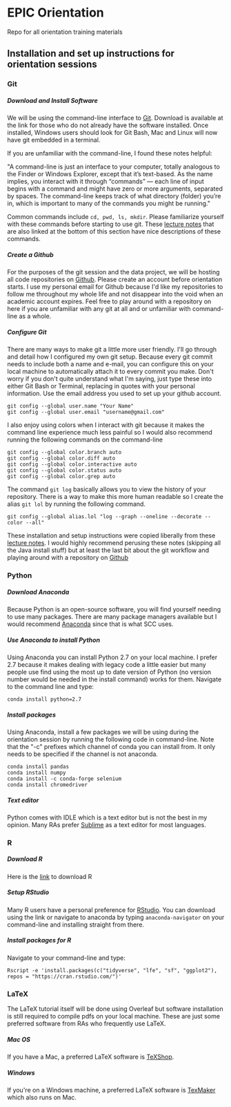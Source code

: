 # EPIC Orientation

Repo for all orientation training materials

## Installation and set up instructions for orientation sessions

### Git

##### Download and Install Software

We will be using the command-line interface to [Git](https://www.git-scm.com/). Download is available at the link for those who do not already have the software installed. Once installed, Windows users should look for Git Bash, Mac and Linux will now have git embedded in a terminal.

If you are unfamiliar with the command-line, I found these notes helpful:

"A command-line is just an interface to your computer, totally analogous to the Finder or Windows Explorer, except that it’s text-based. As the name implies, you interact with it through “commands” — each line of input begins with a command and might have zero or more arguments, separated by spaces. The command-line keeps track of what directory (folder) you’re in, which is important to many of the commands you might be running."

Common commands include ```cd, pwd, ls, mkdir```. Please familiarize yourself with these commands before starting to use git. These [lecture notes](https://ocw.mit.edu/ans7870/6/6.005/s16/getting-started/#terminal) that are also linked at the bottom of this section have nice descriptions of these commands.

##### Create a Github

For the purposes of the git session and the data project, we will be hosting all code repositories on [Github](https://github.com/). Please create an account before orientation starts. I use my personal email for Github because I'd like my repositories to follow me throughout my whole life and not disappear into the void when an academic account expires. Feel free to play around with a repository on here if you are unfamiliar with any git at all and or unfamiliar with command-line as a whole.

##### Configure Git

There are many ways to make git a little more user friendly. I'll go through and detail how I configured my own git setup. Because every git commit needs to include both a name and e-mail, you can configure this on your local machine to automatically attach it to every commit you make. Don't worry if you don't quite understand what I'm saying, just type these into either Git Bash or Terminal, replacing in quotes with your personal information. Use the email address you used to set up your github account. 
``` 
git config --global user.name "Your Name"
git config --global user.email "username@gmail.com"
```
I also enjoy using colors when I interact with git because it makes the command line experience much less painful so I would also recommend running the following commands on the command-line
```
git config --global color.branch auto
git config --global color.diff auto
git config --global color.interactive auto
git config --global color.status auto
git config --global color.grep auto
```
The command ```git log``` basically allows you to view the history of your repository. There is a way to make this more human readable so I create the alias ```git lol``` by running the following command.
```
git config --global alias.lol "log --graph --oneline --decorate --color --all"
``` 

These installation and setup instructions were copied liberally from these [lecture notes](https://ocw.mit.edu/ans7870/6/6.005/s16/getting-started/#terminal). I would highly recommend perusing these notes (skipping all the Java install stuff) but at least the last bit about the git workflow and playing around with a repository on [Github](https://github.com/)

### Python

##### Download Anaconda

Because Python is an open-source software, you will find yourself needing to use many packages. There are many package managers available but I would recommend [Anaconda](https://www.anaconda.com/download) since that is what SCC uses. 

##### Use Anaconda to install Python

Using Anaconda you can install Python 2.7 on your local machine. I prefer 2.7 because it makes dealing with legacy code a little easier but many people use find using the most up to date version of Python (no version number would be needed in the install command) works for them. Navigate to the command line and type:

```
conda install python=2.7
```

##### Install packages

Using Anaconda, install a few packages we will be using during the orientation session by running the following code in command-line. Note that the "-c" prefixes which channel of conda you can install from. It only needs to be specified if the channel is not anaconda.
```
conda install pandas
conda install numpy
conda install -c conda-forge selenium
conda install chromedriver
```

##### Text editor

Python comes with IDLE which is a text editor but is not the best in my opinion. Many RAs prefer [Sublime](https://www.sublimetext.com/) as a text editor for most languages.

### R

##### Download R

Here is the [link](https://cran.rstudio.com/) to download R

##### Setup RStudio

Many R users have a personal preference for [RStudio](https://www.rstudio.com/products/rstudio/download/). You can download using the link or navigate to anaconda by typing ```anaconda-navigator``` on your command-line and installing straight from there.

##### Install packages for R

Navigate to your command-line and type:
```
Rscript -e 'install.packages(c("tidyverse", "lfe", "sf", "ggplot2"), repos = "https://cran.rstudio.com/")'
```

### LaTeX

The LaTeX tutorial itself will be done using Overleaf but software installation is still required to compile pdfs on your local machine. These are just some preferred software from RAs who frequently use LaTeX.

##### Mac OS 

If you have a Mac, a preferred LaTeX software is [TeXShop](https://pages.uoregon.edu/koch/texshop/). 

##### Windows

If you're on a Windows machine, a preferred LaTeX software is [TexMaker](http://www.xm1math.net/texmaker/) which also runs on Mac.






